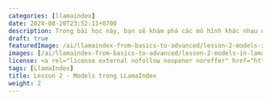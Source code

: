 ```yaml
---
categories: [llamaindex]
date: 2024-08-20T23:52:11+0700
description: Trong bài học này, bạn sẽ khám phá các mô hình khác nhau được tích hợp trong LlamaIndex, tập trung vào cách các mô hình này giúp framework tăng cường khả năng tìm kiếm và xử lý dữ liệu. Bạn sẽ tìm hiểu về các loại mô hình như mô hình embedding, mô hình ngôn ngữ lớn (LLM), và cách cấu hình và sử dụng chúng trong việc xây dựng các ứng dụng có bổ sung ngữ cảnh. Hiểu rõ về các mô hình này sẽ giúp bạn tận dụng tối đa tiềm năng của LlamaIndex để tối ưu hóa hiệu suất và độ chính xác của ứng dụng.
draft: true
featuredImage: /ai/llamaindex-from-basics-to-advanced/lesson-2-models-in-lamaIndex.webp
images: [/ai/llamaindex-from-basics-to-advanced/lesson-2-models-in-lamaIndex.webp]
license: <a rel="license external nofollow noopener noreffer" href="https://creativecommons.org/licenses/by-nc/4.0/" target="_blank">CC BY-NC 4.0</a>
tags: [LlamaIndex]
title: Lesson 2 - Models trong LLamaIndex
weight: 2
---
```



